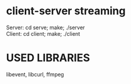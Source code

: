 # client-server streaming
Server: cd serve; make; ./server <br />
Client: cd client; make; ./client

# USED LIBRARIES
libevent, libcurl, ffmpeg
